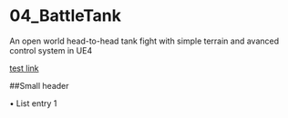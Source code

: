 # 04_BattleTank
An open world head-to-head tank fight with simple terrain and avanced control system in UE4

[test link](http://www.google.com)

##Small header

• List entry 1
